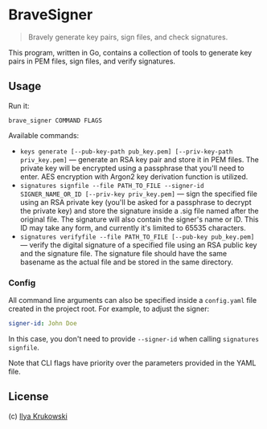 # BraveSigner

> Bravely generate key pairs, sign files, and check signatures.

This program, written in Go, contains a collection of tools to generate key pairs in PEM files, sign files, and verify signatures.

## Usage

Run it:

```
brave_signer COMMAND FLAGS
```

Available commands:

* `keys generate [--pub-key-path pub_key.pem] [--priv-key-path priv_key.pem]` — generate an RSA key pair and store it in PEM files. The private key will be encrypted using a passphrase that you'll need to enter. AES encryption with Argon2 key derivation function is utilized.
* `signatures signfile --file PATH_TO_FILE --signer-id SIGNER_NAME_OR_ID [--priv-key priv_key.pem]` — sign the specified file using an RSA private key (you'll be asked for a passphrase to decrypt the private key) and store the signature inside a .sig file named after the original file. The signature will also contain the signer's name or ID. This ID may take any form, and currently it's limited to 65535 characters.
* `signatures verifyfile --file PATH_TO_FILE [--pub-key pub_key.pem]` — verify the digital signature of a specified file using an RSA public key and the signature file. The signature file should have the same basename as the actual file and be stored in the same directory.

### Config

All command line arguments can also be specified inside a `config.yaml` file created in the project root. For example, to adjust the signer:

```yaml
signer-id: John Doe
```

In this case, you don't need to provide `--signer-id` when calling `signatures signfile`.

Note that CLI flags have priority over the parameters provided in the YAML file.

## License

(c) [Ilya Krukowski](https://bodrovis.tech)
